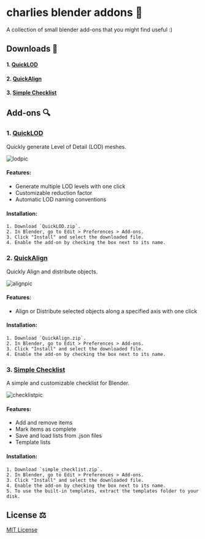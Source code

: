 # charlies blender addons 🧩

A collection of small blender add-ons that you might find useful :)

## Downloads 💾
#### 1. [QuickLOD](https://github.com/charlie-oshea/charlies-blender-addons/blob/main/QuickLOD.zip)
#### 2. [QuickAlign](https://github.com/charlie-oshea/charlies-blender-addons/blob/main/QuickAlign.zip)
#### 3. [Simple Checklist](https://github.com/charlie-oshea/charlies-blender-addons/blob/main/simple_checklist.zip)

## Add-ons 🔍

### 1. [QuickLOD](https://github.com/charlie-oshea/charlies-blender-addons/blob/main/QuickLOD.zip)

Quickly generate Level of Detail (LOD) meshes.

![lodpic](https://github.com/user-attachments/assets/fbc85f58-e6e9-433c-9ff1-6d46c76c12e0)

#### Features:
- Generate multiple LOD levels with one click
- Customizable reduction factor
- Automatic LOD naming conventions

#### Installation:
    1. Download `QuickLOD.zip`.
    2. In Blender, go to Edit > Preferences > Add-ons.
    3. Click "Install" and select the downloaded file.
    4. Enable the add-on by checking the box next to its name.

### 2. [QuickAlign](https://github.com/charlie-oshea/charlies-blender-addons/blob/main/QuickAlign.zip)

Quickly Align and distribute objects.

![alignpic](https://github.com/user-attachments/assets/a682e06d-234d-4624-8196-ee91afcb1fb8)

#### Features:
- Align or Distribute selected objects along a specified axis with one click

#### Installation:
    1. Download `QuickAlign.zip`.
    2. In Blender, go to Edit > Preferences > Add-ons.
    3. Click "Install" and select the downloaded file.
    4. Enable the add-on by checking the box next to its name.


### 3. [Simple Checklist](https://github.com/charlie-oshea/charlies-blender-addons/blob/main/simple_checklist.zip)

A simple and customizable checklist for Blender.

![checklistpic](https://github.com/user-attachments/assets/a98993d0-9136-4046-9dbd-e3fda7ccd342)

#### Features:
- Add and remove items
- Mark items as complete
- Save and load lists from .json files
- Template lists

#### Installation:
    1. Download `simple_checklist.zip`.
    2. In Blender, go to Edit > Preferences > Add-ons.
    3. Click "Install" and select the downloaded file.
    4. Enable the add-on by checking the box next to its name.
    5. To use the built-in templates, extract the templates folder to your disk.

## License ⚖️

[MIT License](https://github.com/charlie-oshea/charlies-blender-addons/blob/main/LICENSE)
